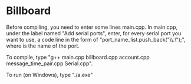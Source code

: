 # Billboard

Before compiling, you need to enter some lines main.cpp. In main.cpp, under the label named "Add serial ports", enter, for every serial port you want to use, a code line in the form of "port_name_list.push_back("\\\\.\\<port name>");", where <port name> is the name of the port.
  
 To compile, type "g++ main.cpp billboard.cpp account.cpp message_time_pair.cpp Serial.cpp".
  
  To run (on Windows), type "./a.exe"
